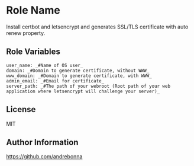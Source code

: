 Role Name
=========

Install certbot and letsencrypt and generates SSL/TLS certificate with auto renew property.


Role Variables
--------------

    user_name: _#Name of OS user_
    domain: _#Domain to generate certificate, without WWW_
    www_domain: _#Domain to generate certificate, with WWW_
    admin_email: _#Email for certificate_
    server_path: _#The path of your webroot (Root path of your web application where letsencrypt will challenge your server)_
    

License
-------

MIT


Author Information
------------------

https://github.com/andrebonna
